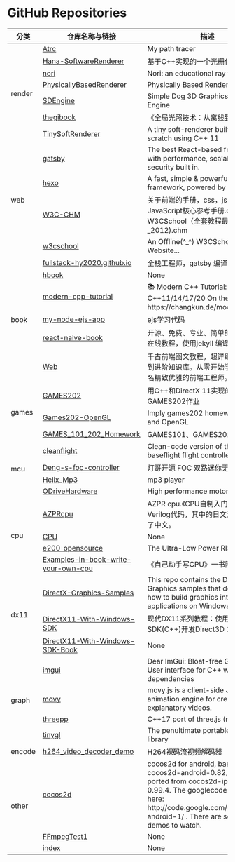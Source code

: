 # GitHub Repositories

<table>
  <thead>
    <tr>
      <th>分类</th>
      <th>仓库名称与链接</th>
      <th>描述</th>
    </tr>
  </thead>
<tbody>
	<!--render-->
	<tr>
		<td rowspan="7">render</td>
		<td><a href="https://github.com/rstg00po54/Atrc">Atrc</td>
		<td>My path tracer</td>
	</tr>
	<tr>
		<td><a href="https://github.com/rstg00po54/Hana-SoftwareRenderer">Hana-SoftwareRenderer</td>
		<td>基于C++实现的一个光栅化软渲染器</td>
	</tr>
	<tr>
		<td><a href="https://github.com/rstg00po54/nori">nori</td>
		<td>Nori: an educational ray tracer</td>
	</tr>
	<tr>
		<td><a href="https://github.com/rstg00po54/PhysicallyBasedRenderer">PhysicallyBasedRenderer</td>
		<td>Physically Based Rendering</td>
	</tr>
	<tr>
		<td><a href="https://github.com/rstg00po54/SDEngine">SDEngine</td>
		<td>Simple Dog 3D Graphics Rendering Engine</td>
	</tr>
	<tr>
		<td><a href="https://github.com/rstg00po54/thegibook">thegibook</td>
		<td>《全局光照技术：从离线到实时渲染》</td>
	</tr>
	<tr>
		<td><a href="https://github.com/rstg00po54/TinySoftRenderer">TinySoftRenderer</td>
		<td>A tiny soft-renderer built from scratch using C++ 11</td>
	</tr>
	<!--web-->
	<tr>
		<td rowspan="4">web</td>
		<td><a href="https://github.com/rstg00po54/gatsby">gatsby</td>
		<td>The best React-based framework with performance, scalability and security built in.</td>
	</tr>
	<tr>
		<td><a href="https://github.com/rstg00po54/hexo">hexo</td>
		<td>A fast, simple & powerful blog framework, powered by Node.js.</td>
	</tr>
	<tr>
		<td><a href="https://github.com/rstg00po54/W3C-CHM">W3C-CHM</td>
		<td>关于前端的手册，css，js，html，JavaScript核心参考手册.chm，W3CSchool（全套教程最新版_2012).chm</td>
	</tr>
	<tr>
		<td><a href="https://github.com/rstg00po54/w3cschool">w3cschool</td>
		<td>An Offline(^_^) W3CSchool Website...</td>
	</tr>
	<!--book-->
	<tr>
		<td rowspan="6">book</td>
		<td><a href="https://github.com/rstg00po54/fullstack-hy2020.github.io">fullstack-hy2020.github.io</td>
		<td>全栈工程师，gatsby 编译</td>
	</tr>
	<tr>
		<td><a href="https://github.com/rstg00po54/hbook">hbook</td>
		<td>None</td>
	</tr>
	<tr>
		<td><a href="https://github.com/rstg00po54/modern-cpp-tutorial">modern-cpp-tutorial</td>
		<td>📚 Modern C++ Tutorial: C++11/14/17/20 On the Fly | https://changkun.de/modern-cpp/</td>
	</tr>
	<tr>
		<td><a href="https://github.com/rstg00po54/my-node-ejs-app">my-node-ejs-app</td>
		<td>ejs学习代码</td>
	</tr>
	<tr>
		<td><a href="https://github.com/rstg00po54/react-naive-book">react-naive-book</td>
		<td>开源、免费、专业、简单的 React.js 在线教程，使用jekyll 编译</td>
	</tr>
	<tr>
		<td><a href="https://github.com/rstg00po54/Web">Web</td>
		<td>千古前端图文教程，超详细的前端入门到进阶知识库。从零开始学前端，做一名精致优雅的前端工程师。</td>
	</tr>
	<!--games-->
	<tr>
		<td rowspan="3">games</td>
		<td><a href="https://github.com/rstg00po54/GAMES202">GAMES202</td>
		<td>用C++和DirectX 11实现的GAMES202作业</td>
	</tr>
	<tr>
		<td><a href="https://github.com/rstg00po54/Games202-OpenGL">Games202-OpenGL</td>
		<td>Imply games202 homework in C++ and OpenGL</td>
	</tr>
	<tr>
		<td><a href="https://github.com/rstg00po54/GAMES_101_202_Homework">GAMES_101_202_Homework</td>
		<td>GAMES101、GAMES202作业全解</td>
	</tr>
	<!--mcu-->
	<tr>
		<td rowspan="4">mcu</td>
		<td><a href="https://github.com/rstg00po54/cleanflight">cleanflight</td>
		<td>Clean-code version of the baseflight flight controller firmware</td>
	</tr>
	<tr>
		<td><a href="https://github.com/rstg00po54/Deng-s-foc-controller">Deng-s-foc-controller</td>
		<td>灯哥开源 FOC 双路迷你无刷电机驱动</td>
	</tr>
	<tr>
		<td><a href="https://github.com/rstg00po54/Helix_Mp3">Helix_Mp3</td>
		<td>mp3 player</td>
	</tr>
	<tr>
		<td><a href="https://github.com/rstg00po54/ODriveHardware">ODriveHardware</td>
		<td>High performance motor control</td>
	</tr>
	<!--cpu-->
	<tr>
		<td rowspan="4">cpu</td>
		<td><a href="https://github.com/rstg00po54/AZPRcpu">AZPRcpu</td>
		<td>AZPR cpu.《CPU自制入门》附录的Verilog代码，其中的日文注释翻译成了中文。</td>
	</tr>
	<tr>
		<td><a href="https://github.com/rstg00po54/CPU">CPU</td>
		<td>None</td>
	</tr>
	<tr>
		<td><a href="https://github.com/rstg00po54/e200_opensource">e200_opensource</td>
		<td>The Ultra-Low Power RISC Core</td>
	</tr>
	<tr>
		<td><a href="https://github.com/rstg00po54/Examples-in-book-write-your-own-cpu">Examples-in-book-write-your-own-cpu</td>
		<td>《自己动手写CPU》一书附带的文件  </td>
	</tr>
	<!--dx11-->
	<tr>
		<td rowspan="3">dx11</td>
		<td><a href="https://github.com/rstg00po54/DirectX-Graphics-Samples">DirectX-Graphics-Samples</td>
		<td>This repo contains the DirectX Graphics samples that demonstrate how to build graphics intensive applications on Windows.</td>
	</tr>
	<tr>
		<td><a href="https://github.com/rstg00po54/DirectX11-With-Windows-SDK">DirectX11-With-Windows-SDK</td>
		<td>现代DX11系列教程：使用Windows SDK(C++)开发Direct3D 11.x</td>
	</tr>
	<tr>
		<td><a href="https://github.com/rstg00po54/DirectX11-With-Windows-SDK-Book">DirectX11-With-Windows-SDK-Book</td>
		<td>None</td>
	</tr>
	<!--graph-->
	<tr>
		<td rowspan="4">graph</td>
		<td><a href="https://github.com/rstg00po54/imgui">imgui</td>
		<td>Dear ImGui: Bloat-free Graphical User interface for C++ with minimal dependencies</td>
	</tr>
	<tr>
		<td><a href="https://github.com/rstg00po54/movy">movy</td>
		<td>movy.js is a client-side JS animation engine for creating explanatory videos.</td>
	</tr>
	<tr>
		<td><a href="https://github.com/rstg00po54/threepp">threepp</td>
		<td>C++17 port of three.js (r129)</td>
	</tr>
	<tr>
		<td><a href="https://github.com/rstg00po54/tinygl">tinygl</td>
		<td>The penultimate portable graphics library</td>
	</tr>
	<!--encode-->
	<tr>
		<td rowspan="1">encode</td>
		<td><a href="https://github.com/rstg00po54/h264_video_decoder_demo">h264_video_decoder_demo</td>
		<td>H264裸码流视频解码器</td>
	</tr>
	<!--other-->
	<tr>
		<td rowspan="3">other</td>
		<td><a href="https://github.com/rstg00po54/cocos2d">cocos2d</td>
		<td>cocos2d for android,  based on cocos2d-android-0.82, and now ported from cocos2d-iphone 0.99.4.  The googlecode address is here: http://code.google.com/p/cocos2d-android-1/ . There are several demos to watch.</td>
	</tr>
	<tr>
		<td><a href="https://github.com/rstg00po54/FFmpegTest1">FFmpegTest1</td>
		<td>None</td>
	</tr>
	<tr>
		<td><a href="https://github.com/rstg00po54/index">index</td>
		<td>None</td>
	</tr>
</table>
</tbody>
